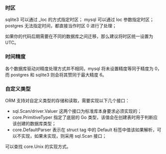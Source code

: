 ### 时区

sqlite3 可以通过 _loc 的方式指定时区；
mysql 可以通过 loc 参数指定时区；
postgres 无法指定时间，都直接当作时区 0 进行了处理；

如果你的代码后期需要在不同的数据库之间迁移，那么建议将时区统一设置为 UTC。

### 时间精度

各个数据库驱动对精度处理方式并不相同，mysql 将未设置精度等同于精度为 0，而
postgres 和 sqlite3 则会将其赞同于最大精度 6。

### 自定义类型

ORM 支持对自定义类型的存储和读取，需要实现以下几个接口：

- sql.Scan/driver.Valuer 这两个接口为标准库本身要求必须实现的；
- core.PrimitiveTyper 指定了底层的 Go 类型，该值会在创建表时用于判断应该创建的数据库类型；
- core.DefaultParser 表示在 struct tag 中的 Default 标签中值该如果解析，可以不实现，如果未实现，则采用 sql.Scan 接口；

可以查找 core.Unix 的实现方式。
